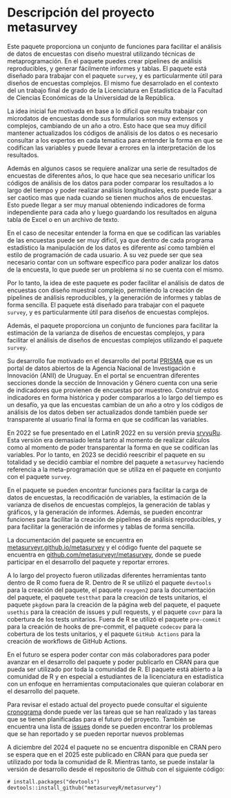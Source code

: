 # Descripción del proyecto metasurvey

Este paquete proporciona un conjunto de funciones para facilitar el análisis de datos de encuestas con diseño muestral utilizando técnicas de metaprogramación. En el paquete puedes crear pipelines de análisis reproducibles, y generar fácilmente informes y tablas. El paquete está diseñado para trabajar con el paquete `survey`, y es particularmente útil para diseños de encuestas complejos. El mismo fue desarrolado en el contexto del un trabajo final de grado de la Licenciatura en Estadística de la Facultad de Ciencias Económicas de la Universidad de la República.

La idea inicial fue motivada en base a lo dificil que resulta trabajar con microdatos de encuestas donde sus formularios son muy extensos y complejos, cambiando de un año a otro. Esto hace que sea muy dificil mantener actualizados los códigos de análisis de los datos o es necesario consultar a los expertos en cada tematica para entender la forma en que se codifican las variables y puede llevar a errores en la interpretación de los resultados.

Además en algunos casos se requiere analizar una serie de resultados de encuestas de diferentes años, lo que hace que sea necesario unificar los códigos de análisis de los datos para poder comparar los resultados a lo largo del tiempo y poder realizar análisis longitudinales, esto puede llegar a ser caotico mas que nada cuando se tienen muchos años de encuestas. Esto puede llegar a ser muy manual obteniendo indicadores de forma independiente para cada año y luego guardando los resultados en alguna tabla de Excel o en un archivo de texto.

En el caso de necesitar entender la forma en que se codifican las variables de las encuestas puede ser muy dificil, ya que dentro de cada programa estadístico la manipulación de los datos es diferente así como también el estilo de programación de cada usuario. A su vez puede ser que sea necesario contar con un software específico para poder analizar los datos de la encuesta, lo que puede ser un problema si no se cuenta con el mismo.

Por lo tanto, la idea de este paquete es poder facilitar el análisis de datos de encuestas con diseño muestral complejo, permitiendo la creación de pipelines de análisis reproducibles, y la generación de informes y tablas de forma sencilla. El paquete está diseñado para trabajar con el paquete `survey`, y es particularmente útil para diseños de encuestas complejos.

Además, el paquete proporciona un conjunto de funciones para facilitar la estimación de la varianza de diseños de encuestas complejos, y para facilitar el análisis de diseños de encuestas complejos utilizando el paquete `survey`.

Su desarrollo fue motivado en el desarrollo del portal [PRISMA](www.prisma.uy) que es un portal de datos abiertos de la Agencia Nacional de Investigación e Innovación (ANII) de Uruguay. En el portal se encuentran diferentes secciones donde la sección de Innovación y Género cuenta con una serie de indicadores que provienen de encuestas por muestreo. Construir estos indicadores en forma histórica y poder compararlos a lo largo del tiempo es un desafío, ya que las encuestas cambian de un año a otro y los códigos de análisis de los datos deben ser actualizados donde también puede ser transparente al usuario final la forma en que se codifican las variables.

En 2022 se fue presentado en el LatinR 2022 en su versión previa [srvyuRu](https://github.com/mauroloprete/srvyuRu). Esta versión era demasiado lenta tanto al momento de realizar cálculos como al momento de poder transparentar la forma en que se codifican las variables. Por lo tanto, en 2023 se decidió reescribir el paquete en su totalidad y se decidió cambiar el nombre del paquete a `metasurvey` haciendo referencia a la meta-programación que se utiliza en el paquete en conjunto con el paquete `survey`.

En el paquete se pueden encontrar funciones para facilitar la carga de datos de encuestas, la recodificación de variables, la estimación de la varianza de diseños de encuestas complejos, la generación de tablas y gráficos, y la generación de informes. Además, se pueden encontrar funciones para facilitar la creación de pipelines de análisis reproducibles, y para facilitar la generación de informes y tablas de forma sencilla.

La documentación del paquete se encuentra en [metasurveyr.github.io/metasurvey](https://metasurveyr.github.io/metasurvey/) y el código fuente del paquete se encuentra en [github.com/metasurveyr/metasurvey](https:://github.com/metasurveyr/metasurvey), donde se puede participar en el desarrollo del paquete y reportar errores.

A lo largo del proyecto fueron utilizadas diferentes herramientas tanto dentro  de R como fuera de R. Dentro de R se utilizó el paquete `devtools` para la creación del paquete, el paquete `roxygen2` para la documentación del paquete, el paquete `testthat` para la creación de tests unitarios, el paquete `pkgdown` para la creación de la página web del paquete, el paquete `usethis` para la creación de issues y pull requests, y el paquete `covr` para la cobertura de los tests unitarios. Fuera de R se utilizó el paquete `pre-commit` para la creación de hooks de pre-commit, el paquete `codecov` para la cobertura de los tests unitarios, y el paquete `GitHub Actions` para la creación de workflows de GitHub Actions.

En el futuro se espera poder contar con más colaboradores para poder avanzar en el desarrollo del paquete y poder publicarlo en CRAN para que pueda ser utilizado por toda la comunidad de R. El paquete está abierto a la comunidad de R y en especial a estudiantes de la licenciatura en estadística con un enfoque en herramientas computacionales que quieran colaborar en el desarrollo del paquete.

Para revisar el estado actual del proyecto puede consultar el siguiente [cronograma](https://github.com/orgs/metasurveyr/projects/1/views/1) donde puede ver las tareas que se han realizado y las tareas que se tienen planificadas para el futuro del proyecto. También se encuentra una lista de [issues](https://github.com/issues) donde se pueden encontrar los problemas que se han reportado y se pueden reportar nuevos problemas

A diciembre del 2024 el paquete no se encuentra disponible en CRAN pero se espera que en el 2025 este publicado en CRAN para que pueda ser utilizado por toda la comunidad de R. Mientras tanto, se puede instalar la versión de desarrollo desde el repositorio de Github con el siguiente código:

```{r}
# install.packages("devtools")
devtools::install_github("metasurveyR/metasurvey")
```
